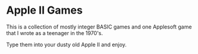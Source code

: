 # Apple II Games
This is a collection of mostly integer BASIC games and one Applesoft game that I wrote as a teenager in the 1970's.  

Type them into your dusty old Apple II and enjoy.
